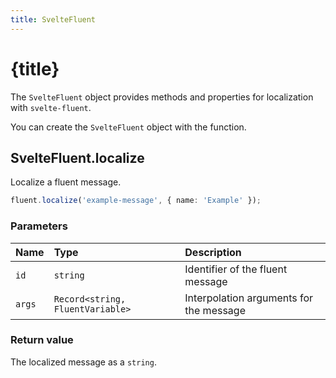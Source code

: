 ```yaml
---
title: SvelteFluent
---
```


<script>
	import ReferenceLink from '$site/ReferenceLink.svelte'
</script>

# {title}

The `SvelteFluent` object provides methods and properties for localization with `svelte-fluent`.

You can create the `SvelteFluent` object with the <ReferenceLink name="createSvelteFluent" /> function.

## SvelteFluent.localize

Localize a fluent message.

```ts
fluent.localize('example-message', { name: 'Example' });
```

### Parameters

| Name   | Type                             | Description                             |
| :----- | :------------------------------- | :-------------------------------------- |
| `id`   | `string`                         | Identifier of the fluent message        |
| `args` | `Record<string, FluentVariable>` | Interpolation arguments for the message |

### Return value

The localized message as a `string`.
